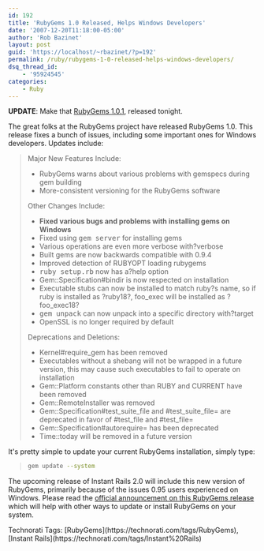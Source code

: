 ```yaml
---
id: 192
title: 'RubyGems 1.0 Released, Helps Windows Developers'
date: '2007-12-20T11:18:00-05:00'
author: 'Rob Bazinet'
layout: post
guid: 'https://localhost/~rbazinet/?p=192'
permalink: /ruby/rubygems-1-0-released-helps-windows-developers/
dsq_thread_id:
    - '95924545'
categories:
    - Ruby
---
```


**UPDATE**: Make that [RubyGems 1.0.1](https://blog.segment7.net/articles/2007/12/20/rubygems-1-0-1), released tonight.

The great folks at the RubyGems project have released RubyGems 1.0. This release fixes a bunch of issues, including some important ones for Windows developers. Updates include:

> Major New Features Include:
> 
> - RubyGems warns about various problems with gemspecs during gem building
> - More-consistent versioning for the RubyGems software
> 
> Other Changes Include:
> 
> - **Fixed various bugs and problems with installing gems on Windows**
> - Fixed using <kbd>gem server</kbd> for installing gems
> - Various operations are even more verbose with?verbose
> - Built gems are now backwards compatible with 0.9.4
> - Improved detection of RUBYOPT loading rubygems
> - <kbd>ruby setup.rb</kbd> now has a?help option
> - Gem::Specification#bindir is now respected on installation
> - Executable stubs can now be installed to match ruby?s name, so if ruby is installed as ?ruby18?, foo\_exec will be installed as ?foo\_exec18?
> - <kbd>gem unpack</kbd> can now unpack into a specific directory with?target
> - OpenSSL is no longer required by default
> 
> Deprecations and Deletions:
> 
> - Kernel#require\_gem has been removed
> - Executables without a shebang will not be wrapped in a future version, this may cause such executables to fail to operate on installation
> - Gem::Platform constants other than RUBY and CURRENT have been removed
> - Gem::RemoteInstaller was removed
> - Gem::Specification#test\_suite\_file and #test\_suite\_file= are deprecated in favor of #test\_file and #test\_file=
> - Gem::Specification#autorequire= has been deprecated
> - Time::today will be removed in a future version

It's pretty simple to update your current RubyGems installation, simply type:

> ```bash
> gem update --system
> ```

The upcoming release of Instant Rails 2.0 will include this new version of RubyGems, primarily because of the issues 0.95 users experienced on Windows. Please read the [official announcement on this RubyGems release](https://blog.segment7.net/articles/2007/12/20/rubygems-1-0-0) which will help with other ways to update or install RubyGems on your system.

<div class="wlWriterSmartContent" style="display:inline;margin:0;padding:0;">Technorati Tags: [RubyGems](https://technorati.com/tags/RubyGems),[Instant Rails](https://technorati.com/tags/Instant%20Rails)</div>